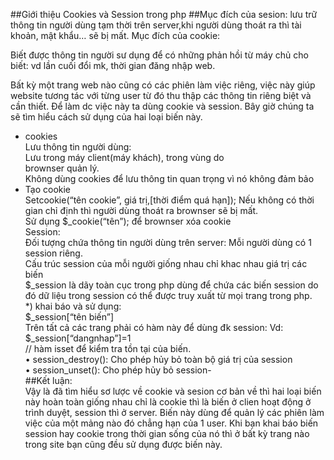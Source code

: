 
##Giới thiệu Cookies và Session trong php
##Mục đích của sesion:
lưu trữ thông tin người dùng tạm thời trên server,khi người dùng thoát ra thì tài khoản, mật khẩu… sẽ bị mất.
Mục đích của cookie:
   


Biết được thông tin người sư dụng để có những phản hồi từ máy chủ cho biết: vd lần cuối đổi mk, thời gian đăng nhập web.

Bất kỳ một trang web nào cũng có các phiên làm việc riêng, việc này giúp website tương tác với từng user từ đó thu thập các thông tin riêng biệt và cần thiết. Để làm dc việc này ta dùng cookie và session. Bây giờ chúng ta sẽ tìm hiểu cách sử dụng của hai loại biến này.<br>
- cookies<br>
	Lưu thông tin người dùng:<br>
	Lưu trong máy client(máy khách), trong vùng do<br> brownser quản lý.<br>
	Không dùng cookies để lưu thông tin quan trọng vì nó không đảm bảo<br>
-	Tạo cookie<br>
Setcookie(“tên cookie”, giá trị,[thời điểm quá hạn]);
Nếu không có thời gian chỉ định thì người dùng thoát ra brownser sẽ bị mất.<br>
	Sử dụng $_cookie(“tên”); để brownser xóa cookie<br>
Session:<br>
	Đối tượng chứa thông tin người dùng trên server:
	Mỗi người dùng có 1 session riêng.<br>
	Cấu trúc session của mỗi người giống nhau chỉ khac nhau giá trị các biến<br>
	$_session là dãy toàn cục trong php dùng để chứa các biến session do đó dữ liệu trong session có thể được truy xuất từ mọi trang trong php.<br>
*) khai báo và sử dụng:<br>
	$_session[“tên biến”]<br>
Trên tất cả các trang phải có hàm này để dùng đk session:
Vd: $_session[“dangnhap”]=1<br>
// hàm isset để kiểm tra tồn tại của biến.<br>
•  session_destroy(): Cho phép hủy bỏ toàn bộ giá trị của session<br>
•  session_unset(): Cho phép hủy bỏ session- <br>
##Kết luận: <br>
Vậy là đã tìm hiểu sơ lược về cookie và sesion cơ bản về thì hai loại biến này hoàn toàn giống nhau chỉ là cookie thì là biến ở clien hoạt động ở trình duyệt, session thì ở server. Biến này dùng để quản lý các phiên làm việc của một mảng nào đó chẳng hạn của 1 user. Khi bạn khai báo biến session hay cookie trong thời gian sống của nó thì ở bất kỳ trang nào trong site bạn cũng đều sử dụng được biến này. <br>


 

